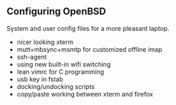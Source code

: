 ## Configuring OpenBSD

System and user config files for a more pleasant laptop.

* nicer looking xterm
* mutt+mbsync+msmtp for customized offline imap
* ssh-agent
* using new built-in wifi switching
* lean vimrc for C programming
* usb key in fstab
* docking/undocking scripts
* copy/paste working between xterm and firefox
